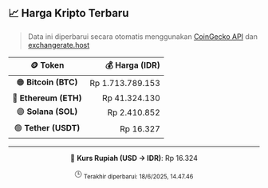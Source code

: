 

<!-- HARGA_KRIPTO -->
## 📈 Harga Kripto Terbaru

> Data ini diperbarui secara otomatis menggunakan [CoinGecko API](https://www.coingecko.com/) dan [exchangerate.host](https://exchangerate.host/)

<div align="center">

| 🪙 Token | 💰 Harga (IDR) |
|:------:|---------------:|
| 🟠 **Bitcoin (BTC)**   | Rp 1.713.789.153 |
| 🔵 **Ethereum (ETH)**  | Rp 41.324.130 |
| 🟣 **Solana (SOL)**    | Rp 2.410.852 |
| 🟢 **Tether (USDT)**   | Rp 16.327 |

---

💱 **Kurs Rupiah (USD → IDR)**: Rp 16.324

🕒 <sub>Terakhir diperbarui: 18/6/2025, 14.47.46</sub>

</div>
<!-- /HARGA_KRIPTO -->